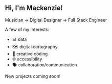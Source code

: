 
## Hi, I'm Mackenzie! 
Musician → Digital Designer → Full Stack Engineer

A few of my interests:
 - 📊  data 
 - 🗺️  digital cartography 
 - 🎨  creative coding
 - 🌐  accessibility
 - 🗣  collaboration/communication
 
New projects coming soon!
